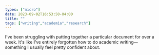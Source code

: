 ```yaml
---
types: ["micro"]
date: 2023-09-02T16:53:50-04:00
title: ""
tags: ["writing","academia","research"]
---
```

I've been struggling with putting together a particular document for over a week. It's like I've entirely forgotten how to do academic writing—something I usually feel pretty confident about.
